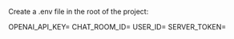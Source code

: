 Create a .env file in the root of the project:

OPENAI_API_KEY=
CHAT_ROOM_ID=
USER_ID=
SERVER_TOKEN=
